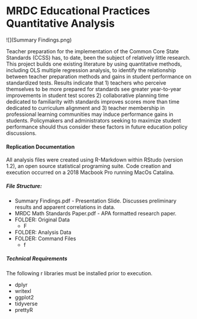 # MRDC Educational Practices Quantitative Analysis

![](Summary Findings.png)

Teacher preparation for the implementation of the Common Core State Standards (CCSS) has, to date, been the subject of relatively little research. This project builds one existing literature by using quantitative methods, including OLS multiple regression analysis, to identify the relationship between teacher preparation methods and gains in student performance on standardized tests. Results indicate that 1) teachers who perceive themselves to be more prepared for standards see greater year-to-year improvements in student test scores 2) collaborative planning time dedicated to familiarity with standards improves scores more than time dedicated to curriculum alignment and 3) teacher membership in professional learning communities may induce performance gains in students. Policymakers and administrators seeking to maximize student performance should thus consider these factors in future education policy discussions. 

#### Replication Documentation

All analysis files were created using R-Markdown within RStudo (version 1.2), an open source statistical programing suite. Code creation and execution occurred on a 2018 Macbook Pro running MacOs Catalina.

##### File Structure:

* Summary Findings.pdf - Presentation Slide. Discusses preliminary results and apparent correlations in data.
* MRDC Math Standards Paper.pdf - APA formatted research paper. 
* FOLDER: Original Data
  * F
* FOLDER: Analysis Data
* FOLDER: Command Files
  * f

##### Technical Requirements

The following r libraries must be installed prior to execution.

* dplyr
* writexl
* ggplot2
* tidyverse
* prettyR

